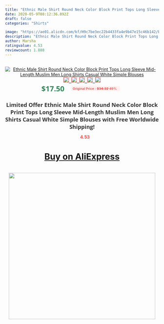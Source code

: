 ```yaml
---
title: "Ethnic Male Shirt Round Neck Color Block Print Tops Long Sleeve Mid-Length Muslim Men Long Shirts Casual White Simple Blouses"
date: 2020-05-9T08:12:36.892Z
draft: false
categories: "Shirts"

image: "https://ae01.alicdn.com/kf/H9c7be3ec22b4433fa4e9b47e15c46b142/Ethnic-Male-Shirt-Round-Neck-Color-Block-Print-Tops-Long-Sleeve-Mid-Length-Muslim-Men-Long.jpg"
description: "Ethnic Male Shirt Round Neck Color Block Print Tops Long Sleeve Mid-Length Muslim Men Long Shirts Casual White Simple Blouses"
author: Marsha
ratingvalue: 4.53
reviewcount: 1.888
---
```

<br>
<div style="text-align: center;">
<a href="https://s.click.aliexpress.com/e/_9IBer3" target="_blank" rel="nofollow noopener noreferrer"><img alt="Ethnic Male Shirt Round Neck Color Block Print Tops Long Sleeve Mid-Length Muslim Men Long Shirts Casual White Simple Blouses" class="magnifier-image" src="https://ae01.alicdn.com/kf/H9c7be3ec22b4433fa4e9b47e15c46b142/Ethnic-Male-Shirt-Round-Neck-Color-Block-Print-Tops-Long-Sleeve-Mid-Length-Muslim-Men-Long.jpg_640x640.jpg">
<br>
<img style="border:1px solid salmon" src="https://ae01.alicdn.com/kf/H9c7be3ec22b4433fa4e9b47e15c46b142/Ethnic-Male-Shirt-Round-Neck-Color-Block-Print-Tops-Long-Sleeve-Mid-Length-Muslim-Men-Long.jpg_120x120.jpg">&nbsp;&nbsp;<img style="border:1px solid salmon" src="https://ae01.alicdn.com/kf/H0157c09d141946839740e154a8eef66cH/Ethnic-Male-Shirt-Round-Neck-Color-Block-Print-Tops-Long-Sleeve-Mid-Length-Muslim-Men-Long.jpg_120x120.jpg">&nbsp;&nbsp;<img style="border:1px solid salmon" src="https://ae01.alicdn.com/kf/H0d1a55e089a44b65859869f7e1d3a0cfp/Ethnic-Male-Shirt-Round-Neck-Color-Block-Print-Tops-Long-Sleeve-Mid-Length-Muslim-Men-Long.jpg_120x120.jpg">&nbsp;&nbsp;<img style="border:1px solid salmon" src="https://ae01.alicdn.com/kf/Hc5dafef4dfd447129ed3af3a3b14accdv/Ethnic-Male-Shirt-Round-Neck-Color-Block-Print-Tops-Long-Sleeve-Mid-Length-Muslim-Men-Long.jpg_120x120.jpg">&nbsp;&nbsp;<img style="border:1px solid salmon" src="https://ae01.alicdn.com/kf/H9fbaaeb80ed54dda8bb42d57873d9247B/Ethnic-Male-Shirt-Round-Neck-Color-Block-Print-Tops-Long-Sleeve-Mid-Length-Muslim-Men-Long.jpg_120x120.jpg"></a></div><br0>
<div style="text-align: center;"><span style="background-color: white; border: 0px; box-sizing: border-box; color: seagreen; display: inline-block; font-family: &quot;open sans&quot; , &quot;arial&quot; , &quot;helvetica&quot; , sans-serif , &quot;heiti&quot;; font-size: 24px; font-stretch: inherit; font-weight: 700; line-height: inherit; margin: 0px 10px 0px 0px; padding: 0px; vertical-align: middle;">$17.50 </span>
<span style="background: rgb(255 , 241 , 241); border-radius: 3px; border: 0px; box-sizing: border-box; color: #ff4747; display: inline-block; font-family: inherit; font-size: 12px; font-stretch: inherit; font-style: inherit; font-variant: inherit; font-weight: 600; line-height: inherit; margin: 0px; padding: 2px 5px; transform: scale(0.9); vertical-align: middle;">Original Price : <b style="text-decoration: line-through;">$34.32 </b> 49%&nbsp;&nbsp;</span></div>
<h1 style="color: #333333; display: inline-block; font-family: &quot;open sans&quot; , &quot;arial&quot; , &quot;helvetica&quot; , sans-serif , &quot;heiti&quot;; font-size: 18px; font-stretch: inherit; font-weight: 700; text-align: center;">Limited Offer Ethnic Male Shirt Round Neck Color Block Print Tops Long Sleeve Mid-Length Muslim Men Long Shirts Casual White Simple Blouses with Free Worldwide Shipping!</h1>
<div style="color: #ff4747; text-align: center;">
<img src="https://4.bp.blogspot.com/-M0ZcTcb-5uY/XleCXlxnR4I/AAAAAAAAAEc/OrjgMkXV1oMQFaCRZj5HQwOCBcu3w1FegCPcBGAYYCw/s1600/star.png" style="height: 15px;">&nbsp;<b>4.53</b></div>
<div class="button_cont" align="center"><a class="buynow_a" href="https://s.click.aliexpress.com/e/_9IBer3" target="_blank" rel="nofollow noopener noreferrer"><H1>Buy on AliExpress</H1></a></div><br>
<div class="separator" style="clear: both; text-align: center;">
<img src="https://lh3.googleusercontent.com/-pTy5HemUv9M/XlePHvY0dAI/AAAAAAAAAE4/0nX5iRUoIWY8eMW9Dpxeirr157OZliDIgCLcBGAsYHQ/s1600/badge.gif" width="480">
</div>
